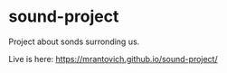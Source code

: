 # sound-project

Project about sonds surronding us.

Live is here: https://mrantovich.github.io/sound-project/
